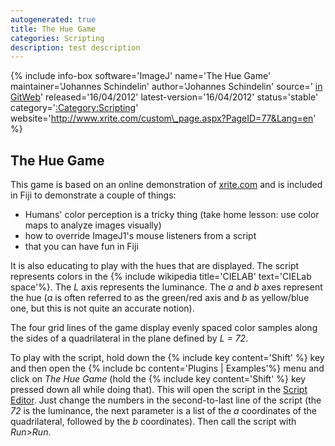 ```yaml
---
autogenerated: true
title: The Hue Game
categories: Scripting
description: test description
---
```


{% include info-box software='ImageJ' name='The Hue Game' maintainer='Johannes Schindelin' author='Johannes Schindelin' source=' [in GitWeb](https://fiji.sc/cgi-bin/gitweb.cgi?p=fiji.git;a=blob;f=plugins/Examples/The_Hue_Game.bsh;hb=refs/heads/master)' released='16/04/2012' latest-version='16/04/2012' status='stable' category='[:Category:Scripting](Category_Scripting)' website='http://www.xrite.com/custom\_page.aspx?PageID=77&Lang=en' %}

The Hue Game
------------

This game is based on an online demonstration of [xrite.com](http://www.xrite.com/custom_page.aspx?PageID=77&Lang=en) and is included in Fiji to demonstrate a couple of things:

-   Humans' color perception is a tricky thing (take home lesson: use color maps to analyze images visually)
-   how to override ImageJ1's mouse listeners from a script
-   that you can have fun in Fiji

It is also educating to play with the hues that are displayed. The script represents colors in the {% include wikipedia title='CIELAB' text='CIELab space'%}. The *L* axis represents the luminance. The *a* and *b* axes represent the hue (*a* is often referred to as the green/red axis and *b* as yellow/blue one, but this is not quite an accurate notion).

The four grid lines of the game display evenly spaced color samples along the sides of a quadrilateral in the plane defined by *L = 72*.

To play with the script, hold down the {% include key content='Shift' %} key and then open the {% include bc content='Plugins | Examples'%} menu and click on *The Hue Game* (hold the {% include key content='Shift' %} key pressed down all while doing that). This will open the script in the [Script Editor](/scripting/script-editor). Just change the numbers in the second-to-last line of the script (the *72* is the luminance, the next parameter is a list of the *a* coordinates of the quadrilateral, followed by the *b* coordinates). Then call the script with *Run&gt;Run*.


